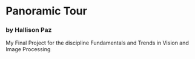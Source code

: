 # Panoramic Tour
### by Hallison Paz

My Final Project for the discipline  Fundamentals and Trends in Vision and Image Processing
